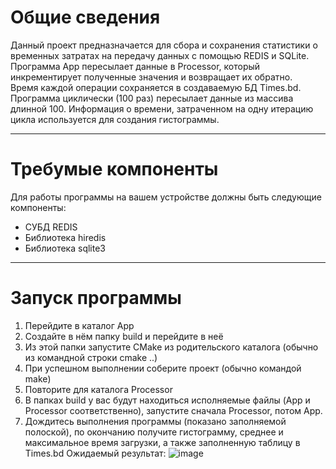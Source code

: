 # Общие сведения
Данный проект предназначается для сбора и сохранения статистики о временных затратах на передачу данных с помощью REDIS и SQLite. 
Программа App пересылает данные в Processor, который инкрементирует полученные значения и возвращает их обратно.\
Время каждой операции сохраняется в создаваемую БД Times.bd. Программа циклически (100 раз) пересылает данные из массива длинной 100.
Информация о времени, затраченном на одну итерацию цикла используется для создания гистограммы.
___
# Требумые компоненты
Для работы программы на вашем устройстве должны быть следующие компоненты:
* СУБД REDIS
* Библиотека hiredis
* Библиотека sqlite3
___
# Запуск программы
1. Перейдите в каталог App
2. Создайте в нём папку build и перейдите в неё
3. Из этой папки запустите CMake из родительского каталога (обычно из командной строки cmake ..)
4. При успешном выполнении соберите проект (обычно командой make)
5. Повторите для каталога Processor
6. В папках build у вас будут находиться исполняемые файлы (App и Processor соответственно), запустите сначала Processor, потом App.
7. Дождитесь выполнения программы (показано заполняемой полоской), по окончанию получите гистограмму, среднее и максимальное время загрузки, а также заполненную таблицу в Times.bd
Ожидаемый результат:
   ![image](https://github.com/user-attachments/assets/95718256-fb2b-44ce-8815-5dc99877680d)

